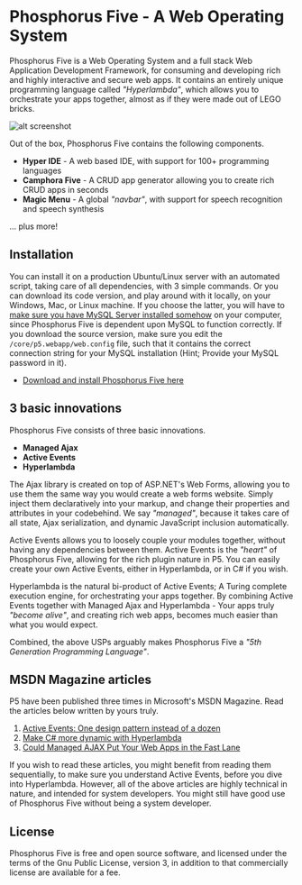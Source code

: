 Phosphorus Five - A Web Operating System
===============

Phosphorus Five is a Web Operating System and a full stack Web Application Development Framework, for consuming and developing rich and highly 
interactive and secure web apps. It contains an entirely unique programming language called _"Hyperlambda"_, which 
allows you to orchestrate your apps together, almost as if they were made out of LEGO bricks.

![alt screenshot](https://phosphorusfive.files.wordpress.com/2018/03/desktop-screenshot-github.png)

Out of the box, Phosphorus Five contains the following components.

* __Hyper IDE__ - A web based IDE, with support for 100+ programming languages
* __Camphora Five__ - A CRUD app generator allowing you to create rich CRUD apps in seconds
* __Magic Menu__ - A global _"navbar"_, with support for speech recognition and speech synthesis

... plus more!

## Installation

You can install it on a production Ubuntu/Linux server with an automated script, taking care of all dependencies, with 3 simple commands. Or
you can download its code version, and play around with it locally, on your Windows, Mac, or Linux machine. If you choose the latter, you will
have to [make sure you have MySQL Server installed somehow](https://dev.mysql.com/downloads/mysql/) on your computer, since Phosphorus Five
is dependent upon MySQL to function correctly. If you download the source version, make sure you edit the `/core/p5.webapp/web.config` file,
such that it contains the correct connection string for your MySQL installation (Hint; Provide your MySQL password in it).

* [Download and install Phosphorus Five here](https://github.com/polterguy/phosphorusfive/releases)

## 3 basic innovations

Phosphorus Five consists of three basic innovations.

* __Managed Ajax__
* __Active Events__
* __Hyperlambda__

The Ajax library is created on top of ASP.NET's Web Forms, allowing you to use them the same way you would create a web forms website.
Simply inject them declaratively into your markup, and change their properties and attributes in your codebehind. We say _"managed"_, because
it takes care of all state, Ajax serialization, and dynamic JavaScript inclusion automatically.

Active Events allows you to loosely couple your modules together, without having any dependencies between them. Active Events is the _"heart"_ of
Phosphorus Five, allowing for the rich plugin nature in P5. You can easily create your own Active Events, either in Hyperlambda, or in C# if you wish.

Hyperlambda is the natural bi-product of Active Events; A Turing complete execution engine, for orchestrating your apps 
together. By combining Active Events together with Managed Ajax and Hyperlambda - Your apps truly _"become alive"_, and creating rich web apps,
becomes much easier than what you would expect.

Combined, the above USPs arguably makes Phosphorus Five a _"5th Generation Programming Language"_.

## MSDN Magazine articles

P5 have been published three times in Microsoft's MSDN Magazine. Read the articles below written by yours truly.

1. [Active Events: One design pattern instead of a dozen](https://msdn.microsoft.com/en-us/magazine/mt795187)
2. [Make C# more dynamic with Hyperlambda](https://msdn.microsoft.com/en-us/magazine/mt809119)
3. [Could Managed AJAX Put Your Web Apps in the Fast Lane](https://msdn.microsoft.com/en-us/magazine/mt826343)

If you wish to read these articles, you might benefit from reading them sequentially, to make sure you understand Active Events, 
before you dive into Hyperlambda. However, all of the above articles are highly technical in nature, and intended for system
developers. You might still have good use of Phosphorus Five without being a system developer.

## License

Phosphorus Five is free and open source software, and licensed under the terms
of the Gnu Public License, version 3, in addition to that commercially license are available for a fee.